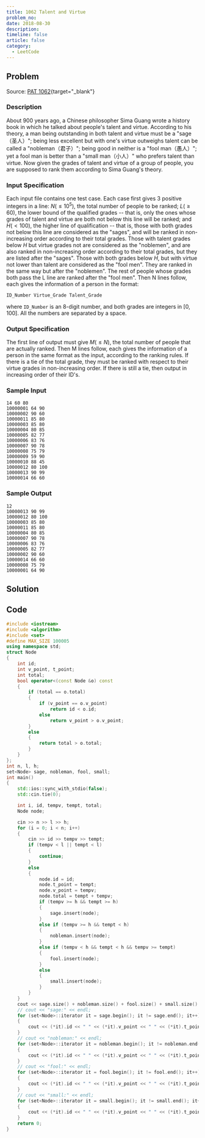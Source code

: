 ```yaml
---
title: 1062 Talent and Virtue
problem_no:
date: 2018-08-30
description: 
timeline: false
article: false
category:
  - LeetCode
---
```


<!--more-->

## Problem

Source: [PAT 1062](https://pintia.cn/problem-sets/994805342720868352/exam/problems/994805410555346944){target="_blank"}

### Description

About 900 years ago, a Chinese philosopher Sima Guang wrote a history book in which he talked about people's talent and virtue. According to his theory, a man being outstanding in both talent and virtue must be a "sage（圣人）"; being less excellent but with one's virtue outweighs talent can be called a "nobleman（君子）"; being good in neither is a "fool man（愚人）"; yet a fool man is better than a "small man（小人）" who prefers talent than virtue.
Now given the grades of talent and virtue of a group of people, you are supposed to rank them according to Sima Guang's theory.


### Input Specification

Each input file contains one test case. Each case first gives 3 positive integers in a line: $N(≤10^5)$, the total number of people to be ranked; $L(≥60)$, the lower bound of the qualified grades -- that is, only the ones whose grades of talent and virtue are both not below this line will be ranked; and $H(<100)$, the higher line of qualification -- that is, those with both grades not below this line are considered as the "sages", and will be ranked in non-increasing order according to their total grades. Those with talent grades below $H$ but virtue grades not are considered as the "noblemen", and are also ranked in non-increasing order according to their total grades, but they are listed after the "sages". Those with both grades below $H$, but with virtue not lower than talent are considered as the "fool men". They are ranked in the same way but after the "noblemen". The rest of people whose grades both pass the L line are ranked after the "fool men".
Then N lines follow, each gives the information of a person in the format:

`ID_Number Virtue_Grade Talent_Grade`

where `ID_Number` is an 8-digit number, and both grades are integers in [0, 100]. All the numbers are separated by a space.

### Output Specification

The first line of output must give $M(≤N)$, the total number of people that are actually ranked. Then M lines follow, each gives the information of a person in the same format as the input, according to the ranking rules. If there is a tie of the total grade, they must be ranked with respect to their virtue grades in non-increasing order. If there is still a tie, then output in increasing order of their ID's.

### Sample Input

```text
14 60 80
10000001 64 90
10000002 90 60
10000011 85 80
10000003 85 80
10000004 80 85
10000005 82 77
10000006 83 76
10000007 90 78
10000008 75 79
10000009 59 90
10000010 88 45
10000012 80 100
10000013 90 99
10000014 66 60
```

### Sample Output

```text
12
10000013 90 99
10000012 80 100
10000003 85 80
10000011 85 80
10000004 80 85
10000007 90 78
10000006 83 76
10000005 82 77
10000002 90 60
10000014 66 60
10000008 75 79
10000001 64 90
```

## Solution

## Code




```cpp
#include <iostream>
#include <algorithm>
#include <set>
#define MAX_SIZE 100005
using namespace std;
struct Node
{
    int id;
    int v_point, t_point;
    int total;
    bool operator<(const Node &o) const
    {
        if (total == o.total)
        {
            if (v_point == o.v_point)
                return id < o.id;
            else
                return v_point > o.v_point;
        }
        else
        {
            return total > o.total;
        }
    }
};
int n, l, h;
set<Node> sage, nobleman, fool, small;
int main()
{
    std::ios::sync_with_stdio(false);
    std::cin.tie(0);

    int i, id, tempv, tempt, total;
    Node node;

    cin >> n >> l >> h;
    for (i = 0; i < n; i++)
    {
        cin >> id >> tempv >> tempt;
        if (tempv < l || tempt < l)
        {
            continue;
        }
        else
        {
            node.id = id;
            node.t_point = tempt;
            node.v_point = tempv;
            node.total = tempt + tempv;
            if (tempv >= h && tempt >= h)
            {
                sage.insert(node);
            }
            else if (tempv >= h && tempt < h)
            {
                nobleman.insert(node);
            }
            else if (tempv < h && tempt < h && tempv >= tempt)
            {
                fool.insert(node);
            }
            else
            {
                small.insert(node);
            }
        }
    }
    cout << sage.size() + nobleman.size() + fool.size() + small.size() << endl;
    // cout << "sage:" << endl;
    for (set<Node>::iterator it = sage.begin(); it != sage.end(); it++)
    {
        cout << (*it).id << " " << (*it).v_point << " " << (*it).t_point << endl;
    }
    // cout << "nobleman:" << endl;
    for (set<Node>::iterator it = nobleman.begin(); it != nobleman.end(); it++)
    {
        cout << (*it).id << " " << (*it).v_point << " " << (*it).t_point << endl;
    }
    // cout << "fool:" << endl;
    for (set<Node>::iterator it = fool.begin(); it != fool.end(); it++)
    {
        cout << (*it).id << " " << (*it).v_point << " " << (*it).t_point << endl;
    }
    // cout << "small:" << endl;
    for (set<Node>::iterator it = small.begin(); it != small.end(); it++)
    {
        cout << (*it).id << " " << (*it).v_point << " " << (*it).t_point << endl;
    }
    return 0;
}
```
